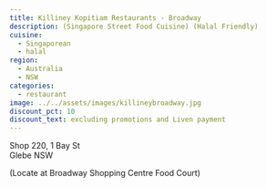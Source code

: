 ```yaml
---
title: Killiney Kopitiam Restaurants - Broadway
description: (Singapore Street Food Cuisine) (Halal Friendly)
cuisine:
  - Singaporean
  - halal
region:
  - Australia
  - NSW
categories:
  - restaurant
image: ../../assets/images/killineybroadway.jpg
discount_pct: 10
discount_text: excluding promotions and Liven payment
---
```


Shop 220, 1 Bay St  
Glebe NSW

(Locate at Broadway Shopping Centre Food Court)
